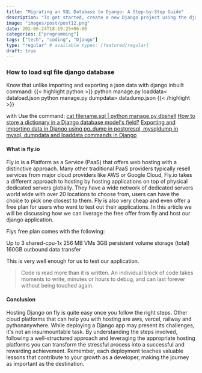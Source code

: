 ```yaml
---
title: "Migrating an SQL Database to Django: A Step-by-Step Guide"
description: "To get started, create a new Django project using the django-admin startproject command. This will set up the basic project structure and configuration files necessary for our migration."
image: "images/post/post12.png"
date: 202-06-24T18:19:25+06:00
categories: ["programming"]
tags: ["tech", "coding", "Django"]
type: "regular" # available types: [featured/regular]
draft: true
---
```


### How to load sql file django database
Know that unlike importing and exporting a json data with django inbuilt command:
{{< highlight python >}}
python manage.py loaddata< dataload.json
python manage.py dumpdata> datadump.json
{{< /highlight >}}

with 
Use the command: 
[cat filename.sql | python manage.py dbshell](https://stackoverflow.com/questions/48737478/how-to-load-sql-file-with-manage-py)
[How to store a dictionary in a Django database model's field?](https://stackoverflow.com/questions/68248414/how-to-store-a-dictionary-in-a-django-database-models-field)
[Exporting and importing data in Django using pg_dump in postgresql, mysqldump in mysql, dumpdata and loaddata commands in Django](https://django.cowhite.com/blog/exporting-and-importing-data-in-django-using-pg_dump-in-postgresql-mysqldump-in-mysql-dumpdata-and-loaddata-commands-in-django/)


#### What is fly.io
Fly.io is a Platform as a Service (PaaS) that offers web hosting with a distinctive approach. Many other traditional PaaS providers typically resell services from major cloud providers like AWS or Google Cloud, Fly.io takes a different approach to hosting by hosting applications on top of physical dedicated servers globally. They have a wide network of dedicated servers world wide with over 20 locations to choose from, users can have the choice to pick one closest to them.
Fly is also very cheap and even offer a free plan for users who want to test out their applications. In this article we will be discussing how we can liverage the free offer from fly and host our django application.

Flys free plan comes with the following:

Up to 3 shared-cpu-1x 256 MB VMs
3GB persistent volume storage (total)
160GB outbound data transfer

This is very well enough for us to test our application.


> Code is read more than it is written. An individual block of code takes moments to write, minutes or hours to debug, and can last forever without being touched again.

#### Conclusion
Hosting Django on fly is quite easy once you follow the right steps. Other cloud platforms that can help you with hosting are aws, vercel, railway and pythonanywhere. While deploying a Django app may present its challenges, it's not an insurmountable task. By understanding the steps involved, following a well-structured approach and leveraging the appropriate hosting platforms you can transform the stressful process into a successful and rewarding achievement. Remember, each deployment teaches valuable lessons that contribute to your growth as a developer, making the journey as important as the destination.